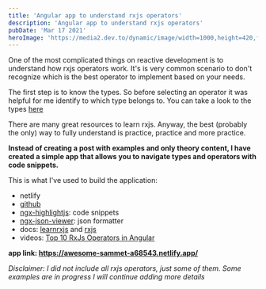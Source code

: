 ```yaml
---
title: 'Angular app to understand rxjs operators'
description: 'Angular app to understand rxjs operators'
pubDate: 'Mar 17 2021'
heroImage: 'https://media2.dev.to/dynamic/image/width=1000,height=420,fit=cover,gravity=auto,format=auto/https%3A%2F%2Fdev-to-uploads.s3.amazonaws.com%2Fuploads%2Farticles%2F5a7qgxzh2vmvteqkipw4.png'
---
```


One of the most complicated things on reactive development is to understand how rxjs operators work.
It's is very common scenario to don't recognize which is the best operator to implement based on your needs.

The first step is to know the types. So before selecting an operator it was helpful for me identify to which type belongs to. You can take a look to the types [here](https://www.learnrxjs.io/learn-rxjs/operators)

There are many great resources to learn rxjs. Anyway, the best (probably the only) way to fully understand is practice, practice and more practice.

**Instead of creating a post with examples and only theory content, I have created a simple app that allows you to navigate types and operators with code snippets.**

This is what I've used to build the application:
* netlify
* [github](https://github.com/salimchemes/rxjs-operators)
* [ngx-highlightjs](https://www.npmjs.com/package/ngx-highlightjs): code snippets
* [ngx-json-viewer](https://www.npmjs.com/package/ngx-json-viewer): json formatter
* docs: [learnrxjs](https://www.learnrxjs.io/) and [rxjs](https://rxjs-dev.firebaseapp.com/)
* videos: [Top 10 RxJs Operators in Angular](https://www.youtube.com/watch?v=5TnWFaI49aw&t=525s&ab_channel=DavidAcosta)

**app link: https://awesome-sammet-a68543.netlify.app/**

*Disclaimer: I did not include all rxjs operators, just some of them. Some examples are in progress I will continue adding more details*




